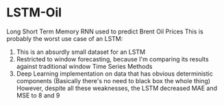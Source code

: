 # LSTM-Oil
Long Short Term Memory RNN used to predict Brent Oil Prices
This is probably the worst use case of an LSTM: 
  1) This is an absurdly small dataset for an LSTM
  2) Restricted to window forecasting, because I'm comparing its results against traditional window Time Series Methods
  3) Deep Learning implementation on data that has obvious deterministic components (Basically there's no need to black box the whole thing)
However, despite all these weaknesses, the LSTM decreased MAE and MSE to 8 and 9
